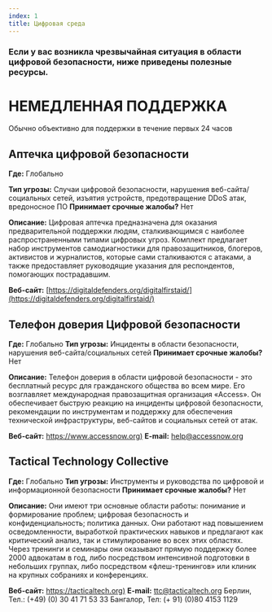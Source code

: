 ```yaml
---
index: 1
title: Цифровая среда
---
```

### Если у вас возникла чрезвычайная ситуация в области цифровой безопасности, ниже приведены полезные ресурсы.

# НЕМЕДЛЕННАЯ ПОДДЕРЖКА

 Обычно объективно для поддержки в течение первых 24 часов

## Аптечка цифровой безопасности

**Где:** Глобально 

**Тип угрозы:** Случаи цифровой безопасности, нарушения веб-сайта/социальных сетей, изъятия устройств, предотвращение DDoS атак, вредоносное ПО 
**Принимает срочные жалобы?** Нет

**Описание:** Цифровая аптечка предназначена для оказания предварительной поддержки людям, сталкивающимся с наиболее распространенными типами цифровых угроз. Комплект предлагает набор инструментов самодиагностики для правозащитников, блогеров, активистов и журналистов, которые сами сталкиваются с атаками, а также предоставляет руководящие указания для респондентов, помогающих пострадавшим.

**Веб-сайт:** [https://digitaldefenders.org/digitalfirstaid/](https://digitaldefenders.org/digitalfirstaid/)

## Телефон доверия Цифровой безопасности

**Где:** Глобально
**Тип угрозы:** Инциденты в области безопасности, нарушения веб-сайта/социальных сетей 
**Принимает срочные жалобы?** Нет

**Описание:** Телефон доверия в области цифровой безопасности - это бесплатный ресурс для гражданского общества во всем мире. Его возглавляет международная правозащитная организация «Access». Он обеспечивает быструю реакцию на инциденты цифровой безопасности, рекомендации по инструментам и поддержку для обеспечения технической инфраструктуры, веб-сайтов и социальных сетей от атак. 

**Веб-сайт:** [https://www.accessnow.org)](https://www.accessnow.org) 
**E-mail:** help@accessnow.org

## Tactical Technology Collective

**Где:** Глобально
**Тип угрозы:** Инструменты и руководства по цифровой и информационной безопасности 
**Принимает срочные жалобы?** Нет

**Описание:** Они имеют три основные области работы: понимание и формирование проблем; цифровая безопасность и конфиденциальность; политика данных. Они работают над повышением осведомленности, выработкой практических навыков и предлагают как критический анализ, так и стимулирование во всех этих областях. Через тренинги и семинары они оказывают прямую поддержку более 2000 адвокатам в год, либо посредством интенсивной подготовки в небольших группах, либо посредством «флеш-тренингов» или клиник на крупных собраниях и конференциях. 

**Веб-сайт:** [https://tacticaltech.org)](https://tacticaltech.org) 
**E-mail:** ttc@tacticaltech.org 
Берлин, Тел.: (+49) (0) 30 41 71 53 33 
Бангалор, Тел: (+ 91) (0)80 4153 1129
